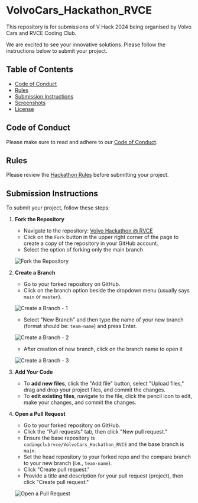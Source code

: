 # VolvoCars_Hackathon_RVCE
This repository is for submissions of  V Hack 2024 being organised by Volvo Cars and RVCE Coding Club.

We are excited to see your innovative solutions. Please follow the instructions below to submit your project.

## Table of Contents
- [Code of Conduct](#code-of-conduct)
- [Rules](#rules)
- [Submission Instructions](#submission-instructions)
- [Screenshots](#screenshots)
- [License](#license)

## Code of Conduct
Please make sure to read and adhere to our [Code of Conduct](link-to-code-of-conduct-file).

## Rules
Please review the [Hackathon Rules](link-to-rules-file) before submitting your project.

## Submission Instructions

To submit your project, follow these steps:

1. **Fork the Repository**

   - Navigate to the repository: [Volvo Hackathon @ RVCE](https://github.com/codingclubrvce/VolvoCars_Hackathon_RVCE.git)
   - Click on the `Fork` button in the upper right corner of the page to create a copy of the repository in your GitHub account.
   - Select the option of forking only the main branch

   ![Fork the Repository](https://github.com/Quintus-HGV/VolvoCars_Hackathon_RVCE/blob/main/screenshots/fork.jpeg)

2. **Create a Branch**

   - Go to your forked repository on GitHub.
   - Click on the branch option beside the dropdown menu (usually says `main` or `master`).

   ![Create a Branch - 1](https://github.com/Quintus-HGV/VolvoCars_Hackathon_RVCE/blob/main/screenshots/branch1.jpeg)

   - Select "New Branch" and then type the name of your new branch (format should be: `team-name`) and press Enter.

   ![Create a Branch - 2]([link-to-create-branch-screenshot](https://github.com/Quintus-HGV/VolvoCars_Hackathon_RVCE/blob/main/screenshots/branch2.jpeg))

   - After creation of new branch, click on the branch name to open it

   ![Create a Branch - 3]([link-to-create-branch-screenshot](https://github.com/Quintus-HGV/VolvoCars_Hackathon_RVCE/blob/main/screenshots/branch3.jpeg))

4. **Add Your Code**

   - To **add new files**, click the "Add file" button, select "Upload files," drag and drop your project files, and commit the changes.
   - To **edit existing files**, navigate to the file, click the pencil icon to edit, make your changes, and commit the changes.


5. **Open a Pull Request**

   - Go to your forked repository on GitHub.
   - Click the "Pull requests" tab, then click "New pull request."
   - Ensure the base repository is `codingclubrvce/VolvoCars_Hackathon_RVCE` and the base branch is `main`.
   - Set the head repository to your forked repo and the compare branch to your new branch (i.e., `team-name`).
   - Click "Create pull request."
   - Provide a title and description for your pull request (project), then click "Create pull request."

   ![Open a Pull Request](link-to-open-pr-screenshot)
